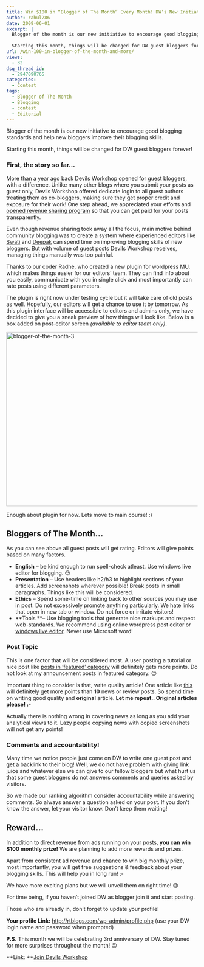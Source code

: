```yaml
---
title: Win $100 in “Blogger of The Month” Every Month! DW’s New Initiative
author: rahul286
date: 2009-06-01
excerpt: |
  Blogger of the month is our new initiative to encourage good blogging standards and help new bloggers improve their blogging skills.
  
  Starting this month, things will be changed for DW guest bloggers forever!
url: /win-100-in-blogger-of-the-month-and-more/
views:
  - 32
dsq_thread_id:
  - 2947098765
categories:
  - Contest
tags:
  - Blogger of The Month
  - Blogging
  - contest
  - Editorial
---
```

Blogger of the month is our new initiative to encourage good blogging standards and help new bloggers improve their blogging skills.

Starting this month, things will be changed for DW guest bloggers forever!

### First, the story so far&#8230;

More than a year ago back Devils Workshop opened for guest bloggers, with a difference. Unlike many other blogs where you submit your posts as guest only, Devils Workshop offered dedicate login to all guest authors treating them as co-bloggers, making sure they get proper credit and exposure for their work! One step ahead, we appreciated your efforts and [opened revenue sharing program][1] so that you can get paid for your posts transparently.

Even though revenue sharing took away all the focus, main motive behind community blogging was to create a system where experienced editors like [Swati][2] and [Deepak][3] can spend time on improving blogging skills of new bloggers. But with volume of guest posts Devils Workshop receives, managing things manually was too painful.

Thanks to our coder Radhe, who created a new plugin for wordpress MU, which makes things easier for our editors&#8217; team. They can find info about you easily, communicate with you in single click and most importantly can rate posts using different parameters.

The plugin is right now under testing cycle but it will take care of old posts as well. Hopefully, our editors will get a chance to use it by tomorrow. As this plugin interface will be accessible to editors and admins only, we have decided to give you a sneak preview of how things will look like. Below is a box added on post-editor screen *(available to editor team only)*.

<img class="wp-image-52562" src="http://cdn.devilsworkshop.org/files/2009/06/blogger-of-the-month-3.jpg" alt="blogger-of-the-month-3" width="560" height="458" />

Enough about plugin for now. Lets move to main course! <img src="http://devilsworkshop.org/wp-includes/images/smilies/simple-smile.png" alt=":)" class="wp-smiley" style="height: 1em; max-height: 1em;" />

## Bloggers of The Month&#8230;

As you can see above all guest posts will get rating. Editors will give points based on many factors.

  * **English** &#8211; be kind enough to run spell-check atleast. Use windows live editor for blogging. 😉
  * **Presentation** &#8211; Use headers like h2/h3 to highlight sections of your articles. Add screenshots wherever possible! Break posts in small paragraphs. Things like this will be considered.
  * **Ethics** &#8211; Spend some-time on linking back to other sources you may use in post. Do not excessively promote anything particularly. We hate links that open in new tab or window. Do not force or irritate visitors!
  * **Tools **&#8211; Use blogging tools that generate nice markups and respect web-standards. We recommend using online wordpress post editor or [windows live editor][4]. Never use Microsoft word!

### Post Topic

This is one factor that will be considered most. A user posting a tutorial or nice post like [posts in &#8216;featured&#8217; category][5] will definitely gets more points. Do not look at my announcement posts in featured category. 😉

Important thing to consider is that, write quality article! One article like [this][6] will definitely get more points than **10** news or review posts. So spend time on writing good quality and **original** article. **Let me repeat.. Original articles please! <img src="http://devilsworkshop.org/wp-includes/images/smilies/simple-smile.png" alt=":-)" class="wp-smiley" style="height: 1em; max-height: 1em;" />**

Actually there is nothing wrong in covering news as long as you add your analytical views to it. Lazy people copying news with copied screenshots will not get any points!

### Comments and accountability!

Many time we notice people just come on DW to write one guest post and get a backlink to their blog! Well, we do not have problem with giving link juice and whatever else we can give to our fellow bloggers but what hurt us that some guest bloggers do not answers comments and queries asked by visitors.

So we made our ranking algorithm consider accountability while answering comments. So always answer a question asked on your post. If you don&#8217;t know the answer, let your visitor know. Don&#8217;t keep them waiting!

## Reward&#8230;

In addition to direct revenue from ads running on your posts, **you can win $100 monthly prize!** We are planning to add more rewards and prizes.

Apart from consistent ad revenue and chance to win big monthly prize, most importantly, you will get free suggestions & feedback about your blogging skills. This will help you in long run! <img src="http://devilsworkshop.org/wp-includes/images/smilies/simple-smile.png" alt=":-)" class="wp-smiley" style="height: 1em; max-height: 1em;" />

We have more exciting plans but we will unveil them on right time! 😉

For time being, if you haven&#8217;t joined DW as blogger join it and start posting.

Those who are already in, don&#8217;t forget to update your profile!

**Your profile Link:** <a href="http://rtblogs.com/wp-admin/profile.php" onclick="_gaq.push(['_trackEvent', 'outbound-article', 'http://rtblogs.com/wp-admin/profile.php', 'http://rtblogs.com/wp-admin/profile.php']);" >http://rtblogs.com/wp-admin/profile.php</a> (use your DW login name and password when prompted)

**P.S.** This month we will be celebrating 3rd anniversary of DW. Stay tuned for more surprises throughout the month! 😉

**Link: **[Join Devils Workshop][7]

 [1]: http://devilsworkshop.org/posts-adsense-ads-revenue-sharing-program/
 [2]: http://devilsworkshop.org/author/swati
 [3]: http://devilsworkshop.org/author/deepak
 [4]: http://devilsworkshop.org/windows-live-writer-best-desktop-blogging-client-for-offline-blogging/
 [5]: http://devilsworkshop.org/category/featured
 [6]: http://devilsworkshop.org/tdis-intoducing-a-new-section-on-devils-workshop/
 [7]: http://devilsworkshop.org/join-dw/
